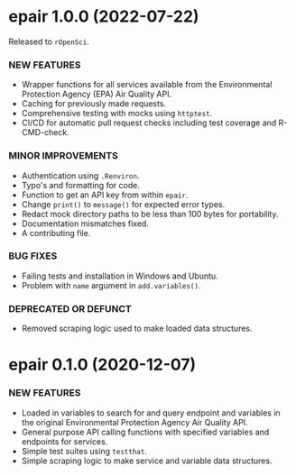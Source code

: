 epair 1.0.0 (2022-07-22)
=========================

Released to `rOpenSci`. 

### NEW FEATURES

  * Wrapper functions for all services available from the Environmental Protection Agency (EPA) Air Quality API. 
  * Caching for previously made requests. 
  * Comprehensive testing with mocks using `httptest`.
  * CI/CD for automatic pull request checks including test coverage and R-CMD-check. 

### MINOR IMPROVEMENTS

  * Authentication using `.Renviron`.
  * Typo's and formatting for code.
  * Function to get an API key from within `epair`. 
  * Change `print()` to `message()` for expected error types.
  * Redact mock directory paths to be less than 100 bytes for portability.
  * Documentation mismatches fixed. 
  * A contributing file.

### BUG FIXES

  * Failing tests and installation in Windows and Ubuntu. 
  * Problem with `name` argument in `add.variables()`.

### DEPRECATED OR DEFUNCT

  * Removed scraping logic used to make loaded data structures. 

epair 0.1.0 (2020-12-07)
=========================

### NEW FEATURES

  * Loaded in variables to search for and query endpoint and variables in the original Environmental Protection Agency Air Quality API. 
  * General purpose API calling functions with specified variables and endpoints for services.
  * Simple test suites using `testthat`.  
  * Simple scraping logic to make service and variable data structures.